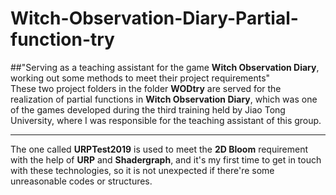 # Witch-Observation-Diary-Partial-function-try  
##"Serving as a teaching assistant for the game **Witch Observation Diary**, working out some methods to meet their project requirements"  
These two project folders in the folder **WODtry** are served for the realization of partial functions in **Witch Observation Diary**, which was one of the games developed during the third training held by Jiao Tong University, where I was responsible for the teaching assistant of this group.  
****
The one called **URPTest2019** is used to meet the **2D Bloom** requirement with the help of **URP** and **Shadergraph**, and it's my first time to get in touch with these technologies, so it is not unexpected if there're some unreasonable codes or structures.
